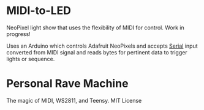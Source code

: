 
# MIDI-to-LED

NeoPixel light show that uses the flexibility of MIDI for control. Work in progress!


Uses an Arduino which controls Adafruit NeoPixels and accepts [Serial](http://projectgus.github.io/hairless-midiserial/) input converted from MIDI signal and reads bytes for pertinent data to trigger lights or sequence.

# Personal Rave Machine
The magic of MIDI, WS2811, and Teensy.
MIT License 
